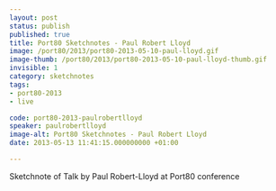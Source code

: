 ```yaml
---
layout: post
status: publish
published: true
title: Port80 Sketchnotes - Paul Robert Lloyd
image: /port80/2013/port80-2013-05-10-paul-lloyd.gif
image-thumb: /port80/2013/port80-2013-05-10-paul-lloyd-thumb.gif
invisible: 1
category: sketchnotes
tags:
- port80-2013
- live

code: port80-2013-paulrobertlloyd
speaker: paulrobertlloyd
image-alt: Port80 Sketchnotes - Paul Robert Lloyd
date: 2013-05-13 11:41:15.000000000 +01:00

---
```


Sketchnote of Talk by Paul Robert-Lloyd at Port80 conference
